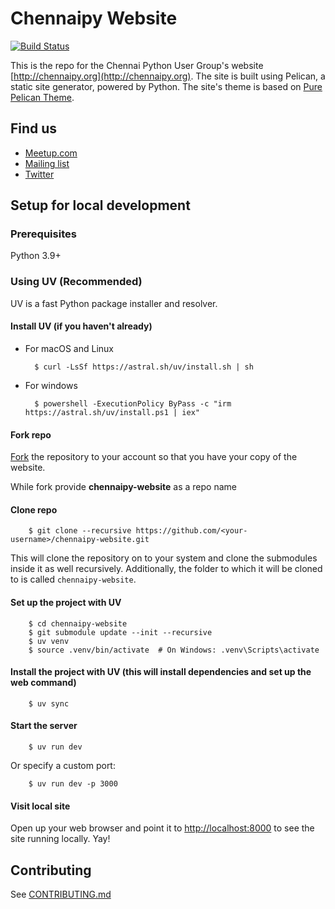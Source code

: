 # Chennaipy Website

[![Build Status](https://travis-ci.org/Chennaipy/website.svg?branch=master)](https://travis-ci.org/Chennaipy/website)

This is the repo for the Chennai Python User Group's website
[http://chennaipy.org](http://chennaipy.org). The site is built
using Pelican, a static site generator, powered by Python. The
site's theme is based on [Pure Pelican Theme](https://github.com/dkua/pure-single).

## Find us

* [Meetup.com](http://www.meetup.com/chennaipy/)
* [Mailing list](https://mail.python.org/mailman/listinfo/chennaipy)
* [Twitter](http://twitter.com/chennaipy)

## Setup for local development

### Prerequisites

Python 3.9+

### Using UV (Recommended)

UV is a fast Python package installer and resolver.

#### Install UV (if you haven't already)

* For macOS and Linux

        $ curl -LsSf https://astral.sh/uv/install.sh | sh

* For windows

        $ powershell -ExecutionPolicy ByPass -c "irm https://astral.sh/uv/install.ps1 | iex"

#### Fork repo

  [Fork](https://github.com/Chennaipy/website/fork) the repository to your account
so that you have your copy of the website.

While fork provide **chennaipy-website** as a repo name

#### Clone repo

        $ git clone --recursive https://github.com/<your-username>/chennaipy-website.git

  
  This will clone the repository on to your system and clone the submodules inside
it as well recursively. Additionally, the folder to which it will be cloned to
is called `chennaipy-website`.

#### Set up the project with UV

        $ cd chennaipy-website
        $ git submodule update --init --recursive
        $ uv venv
        $ source .venv/bin/activate  # On Windows: .venv\Scripts\activate

#### Install the project with UV (this will install dependencies and set up the web command)

        $ uv sync

#### Start the server

        $ uv run dev

  Or specify a custom port:

        $ uv run dev -p 3000

#### Visit local site

  Open up your web browser and point it to [http://localhost:8000](http://localhost:8000) to see the site
running locally. Yay!

## Contributing

See [CONTRIBUTING.md](CONTRIBUTING.md)

